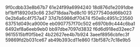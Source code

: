 9f0cdbb33e8b67b7
61e24f99a6994240
18d876d1e2091dbe
bf1bff18920d3c66
23d718daa7bd8c10
95277540dd66b023
0e2b6a6c4f757a47
37d7b5986df70474
f50e8c4951c23560
63751d049ca9000e
eb0907757f70c502
e6970b9c444c6ba1
6492ef8a6eeb9eb0
bb97dbe7097d3832
f6d6d918ed32eec7
9615515bff0f5be2
4b22627ee4b7b924
3aeef8956cbfec3f
59869fd2b031ce67
ab49b393cd11e860
f3bf587c7c18e9b5
